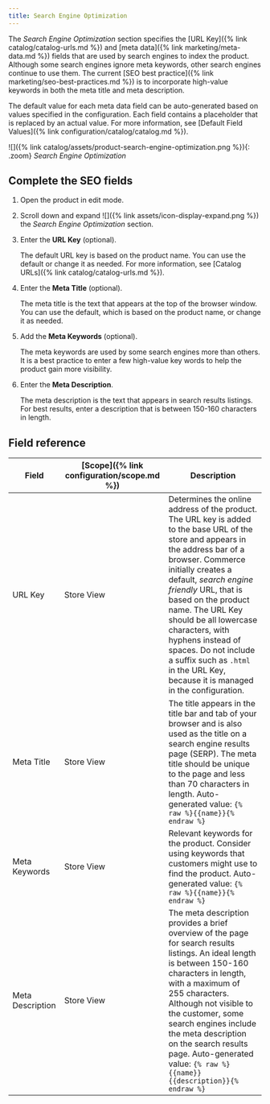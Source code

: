 ```yaml
---
title: Search Engine Optimization
---
```


The _Search Engine Optimization_ section specifies the [URL Key]({% link catalog/catalog-urls.md %}) and [meta data]({% link marketing/meta-data.md %}) fields that are used by search engines to index the product. Although some search engines ignore meta keywords, other search engines continue to use them. The current [SEO best practice]({% link marketing/seo-best-practices.md %}) is to incorporate high-value keywords in both the meta title and meta description.

The default value for each meta data field can be auto-generated based on values specified in the configuration. Each field contains a placeholder that is replaced by an actual value. For more information, see [Default Field Values]({% link configuration/catalog/catalog.md %}).

![]({% link catalog/assets/product-search-engine-optimization.png %}){: .zoom}
_Search Engine Optimization_

## Complete the SEO fields

1. Open the product in edit mode.

1. Scroll down and expand ![]({% link assets/icon-display-expand.png %}) the _Search Engine Optimization_ section.

1. Enter the **URL Key** (optional).

    The default URL key is based on the product name. You can use the default or change it as needed. For more information, see [Catalog URLs]({% link catalog/catalog-urls.md %}).

1. Enter the **Meta Title** (optional).

   The meta title is the text that appears at the top of the browser window. You can use the default, which is based on the product name, or change it as needed.

1. Add the **Meta Keywords** (optional).

   The meta keywords are used by some search engines more than others. It is a best practice to enter a few high-value key words to help the product gain more visibility.

1. Enter the **Meta Description**.

   The meta description is the text that appears in search results listings. For best results, enter a description that is between 150-160 characters in length.

## Field reference

|Field|[Scope]({% link configuration/scope.md %})|Description|
|--- |--- |--- |
|URL Key|Store View|Determines the online address of the product. The URL key is added to the base URL of the store and appears in the address bar of a browser. Commerce initially creates a default, _search engine friendly_ URL, that is based on the product name. The URL Key should be all lowercase characters, with hyphens instead of spaces. Do not include a suffix such as `.html` in the URL Key, because  it is managed in the configuration.|
|Meta Title|Store View|The title appears in the title bar and tab of your browser and is also used as the title on a search engine results page (SERP). The meta title should be unique to the page and less than 70 characters in length. Auto-generated value: `{% raw %}{{name}}{% endraw %}`|
|Meta Keywords|Store View|Relevant keywords for the product. Consider using keywords that customers might use to find the product. Auto-generated value: `{% raw %}{{name}}{% endraw %}`|
|Meta Description|Store View|The meta description provides a brief overview of the page for search results listings. An ideal length is between 150-160 characters in length, with a maximum of  255 characters. Although not visible to the customer, some search engines include the meta description on the search results page. Auto-generated value: `{% raw %}{{name}} {{description}}{% endraw %}`|
